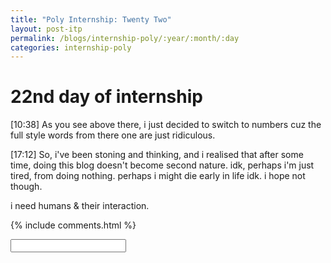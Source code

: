 ```yaml
---
title: "Poly Internship: Twenty Two"
layout: post-itp
permalink: /blogs/internship-poly/:year/:month/:day
categories: internship-poly
---
```

# 22nd day of internship

<span class="timestamp">[10:38]</span> As you see above there, i just decided to switch to numbers cuz the full style words from there one are just ridiculous.

<span class="timestamp">[17:12]</span> So, i've been stoning and thinking, and i realised that after some time, doing this blog doesn't become second nature. idk, perhaps i'm just tired, from doing nothing. perhaps i might die early in life idk. i hope not though. 

i need <span ondblclick="this.innerHTML='God'">humans & their interaction</span>.

{% include comments.html %}

<input id="password-input" type="password" class="text-secret" onkeyup="unlock()">

<span class="disable-selection" id="truth" style="display:none;">Today is one of those days where Easter closes in, and we have to have rehearsals in the weekdays. God help us, because damn, just one moment later, Easter is next week! To be frank, I am quite glad it's going to end soon, perhaps finally get to meet some people that i've wanted to meet again in a while.<br><br>on unrelated news, idk why but, <span ondblclick="this.innerHTML='my desire to have a relationship is peaking, and i do not know why. Perhaps it is my own realisation that i have become more mature, internally & externally? Perhaps it is the lack of human interaction? No, that cannot be. I have no idea what it could be but my feelings are all over the place for certain people. perhaps, getting to vent to Roy about this is the best course of action.'"><**REDACTED**></span></span>